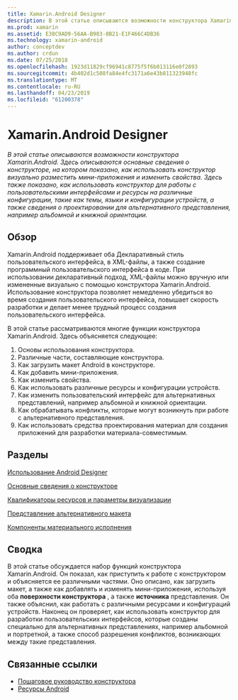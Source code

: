 ```yaml
---
title: Xamarin.Android Designer
description: В этой статье описываются возможности конструктора Xamarin.Android. Здесь описываются основные сведения о конструкторе, на котором показано, как использовать конструктор визуально разместить мини-приложения и изменить свойства. Здесь также показано, как использовать конструктор для работы с пользовательскими интерфейсами и ресурсы на различные конфигурации, такие как темы, языки и конфигурации устройств, а также сведения о проектировании для альтернативного представления, такие как альбомной и книжной ориентации.
ms.prod: xamarin
ms.assetid: E38C9AD9-56AA-B983-8B21-E1F466C4DB36
ms.technology: xamarin-android
author: conceptdev
ms.author: crdun
ms.date: 07/25/2018
ms.openlocfilehash: 1923d11829cf96941c8775f5f6b013116e0f2893
ms.sourcegitcommit: 4b402d1c508fa84e4fc3171a6e43b811323948fc
ms.translationtype: MT
ms.contentlocale: ru-RU
ms.lasthandoff: 04/23/2019
ms.locfileid: "61200378"
---
```

# <a name="xamarinandroid-designer"></a>Xamarin.Android Designer

_В этой статье описываются возможности конструктора Xamarin.Android. Здесь описываются основные сведения о конструкторе, на котором показано, как использовать конструктор визуально разместить мини-приложения и изменить свойства. Здесь также показано, как использовать конструктор для работы с пользовательскими интерфейсами и ресурсы на различные конфигурации, такие как темы, языки и конфигурации устройств, а также сведения о проектировании для альтернативного представления, например альбомной и книжной ориентации._


## <a name="overview"></a>Обзор

Xamarin.Android поддерживает оба Декларативный стиль пользовательского интерфейса, в XML-файлы, а также создание программный пользовательского интерфейса в коде.
При использовании декларативный подход, XML-файлы можно вручную или измененные визуально с помощью конструктора Xamarin.Android. Использование конструктора позволяет немедленно убедиться во время создания пользовательского интерфейса, повышает скорость разработки и делает менее трудный процесс создания пользовательского интерфейса.

В этой статье рассматриваются многие функции конструктора Xamarin.Android. Здесь объясняется следующее:

1.  Основы использования конструктора.
2.  Различные части, составляющие конструктора.
3.  Как загрузить макет Android в конструкторе.
4.  Как добавить мини-приложения.
5.  Как изменить свойства.
6.  Как использовать различные ресурсы и конфигурации устройств.
7.  Как изменить пользовательский интерфейс для альтернативных представлений, например альбомной и книжной ориентации. 
8.  Как обрабатывать конфликты, которые могут возникнуть при работе с альтернативного представления. 
9.  Как использовать средства проектирования материал для создания приложений для разработки материала-совместимым.



## <a name="sections"></a>Разделы

 [Использование Android Designer](~/android/user-interface/android-designer/designer-walkthrough.md)

 [Основные сведения о конструкторе](~/android/user-interface/android-designer/designer-basics.md)

 [Квалификаторы ресурсов и параметры визуализации](~/android/user-interface/android-designer/resource-qualifiers.md)

 [Представление альтернативного макета](~/android/user-interface/android-designer/alternative-layout-views.md)

 [Компоненты материального исполнения](~/android/user-interface/android-designer/material-design-features.md)



## <a name="summary"></a>Сводка

В этой статье обсуждается набор функций конструктора Xamarin.Android.
Он показал, как приступить к работе с конструктором и объясняется ее различными частями. Оно описано, как загрузить макет, а также как добавлять и изменять мини-приложения, используя оба **поверхности конструктора** , а также **источника** представления. Он также объяснил, как работать с различными ресурсами и конфигураций устройств. Наконец он проверяет, как использовать конструктор для разработки пользовательских интерфейсов, которые созданы специально для альтернативных представлениях, например альбомной и портретной, а также способ разрешения конфликтов, возникающих между такие представления.



## <a name="related-links"></a>Связанные ссылки

- [Пошаговое руководство конструктора](~/android/user-interface/android-designer/designer-walkthrough.md)
- [Ресурсы Android](~/android/app-fundamentals/resources-in-android/index.md)
